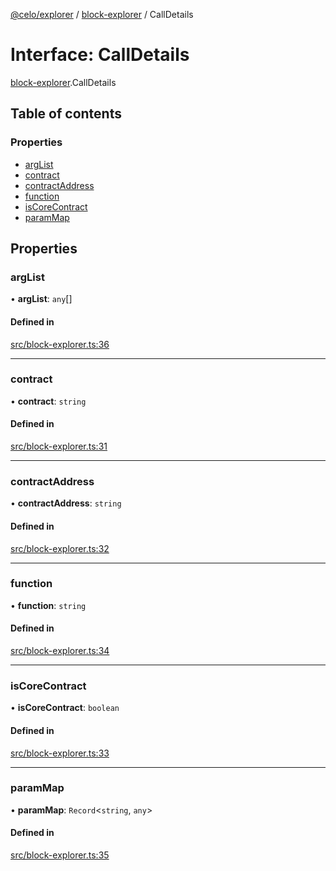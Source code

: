 [@celo/explorer](../README.md) / [block-explorer](../modules/block_explorer.md) / CallDetails

# Interface: CallDetails

[block-explorer](../modules/block_explorer.md).CallDetails

## Table of contents

### Properties

- [argList](block_explorer.CallDetails.md#arglist)
- [contract](block_explorer.CallDetails.md#contract)
- [contractAddress](block_explorer.CallDetails.md#contractaddress)
- [function](block_explorer.CallDetails.md#function)
- [isCoreContract](block_explorer.CallDetails.md#iscorecontract)
- [paramMap](block_explorer.CallDetails.md#parammap)

## Properties

### argList

• **argList**: `any`[]

#### Defined in

[src/block-explorer.ts:36](https://github.com/celo-org/developer-tooling/blob/master/packages/sdk/explorer/src/block-explorer.ts#L36)

___

### contract

• **contract**: `string`

#### Defined in

[src/block-explorer.ts:31](https://github.com/celo-org/developer-tooling/blob/master/packages/sdk/explorer/src/block-explorer.ts#L31)

___

### contractAddress

• **contractAddress**: `string`

#### Defined in

[src/block-explorer.ts:32](https://github.com/celo-org/developer-tooling/blob/master/packages/sdk/explorer/src/block-explorer.ts#L32)

___

### function

• **function**: `string`

#### Defined in

[src/block-explorer.ts:34](https://github.com/celo-org/developer-tooling/blob/master/packages/sdk/explorer/src/block-explorer.ts#L34)

___

### isCoreContract

• **isCoreContract**: `boolean`

#### Defined in

[src/block-explorer.ts:33](https://github.com/celo-org/developer-tooling/blob/master/packages/sdk/explorer/src/block-explorer.ts#L33)

___

### paramMap

• **paramMap**: `Record`\<`string`, `any`\>

#### Defined in

[src/block-explorer.ts:35](https://github.com/celo-org/developer-tooling/blob/master/packages/sdk/explorer/src/block-explorer.ts#L35)
